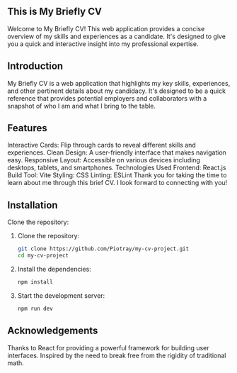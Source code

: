 ## This is My Briefly CV
Welcome to My Briefly CV! This web application provides a concise overview of my skills and experiences as a candidate. It's designed to give you a quick and interactive insight into my professional expertise.

## Introduction
My Briefly CV is a web application that highlights my key skills, experiences, and other pertinent details about my candidacy. It's designed to be a quick reference that provides potential employers and collaborators with a snapshot of who I am and what I bring to the table.

## Features
Interactive Cards: Flip through cards to reveal different skills and experiences.
Clean Design: A user-friendly interface that makes navigation easy.
Responsive Layout: Accessible on various devices including desktops, tablets, and smartphones.
Technologies Used
Frontend: React.js
Build Tool: Vite
Styling: CSS
Linting: ESLint
Thank you for taking the time to learn about me through this brief CV. I look forward to connecting with you!
## Installation
Clone the repository:

1. Clone the repository:
    ```sh
    git clone https://github.com/Piotray/my-cv-project.git
    cd my-cv-project
    ```

2. Install the dependencies:
    ```sh
    npm install
    ```

3. Start the development server:
    ```sh
    npm run dev
    ```

## Acknowledgements
Thanks to React for providing a powerful framework for building user interfaces. Inspired by the need to break free from the rigidity of traditional math.
